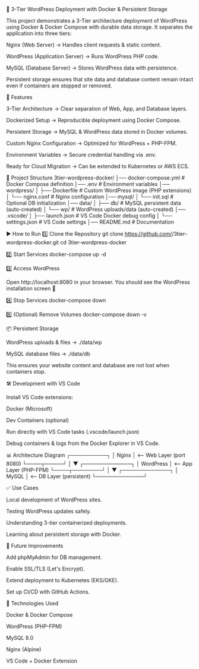 📌 3-Tier WordPress Deployment with Docker & Persistent Storage

This project demonstrates a 3-Tier architecture deployment of WordPress using Docker & Docker Compose with durable data storage.
It separates the application into three tiers:

Nginx (Web Server) → Handles client requests & static content.

WordPress (Application Server) → Runs WordPress PHP code.

MySQL (Database Server) → Stores WordPress data with persistence.

Persistent storage ensures that site data and database content remain intact even if containers are stopped or removed.

🚀 Features

3-Tier Architecture → Clear separation of Web, App, and Database layers.

Dockerized Setup → Reproducible deployment using Docker Compose.

Persistent Storage → MySQL & WordPress data stored in Docker volumes.

Custom Nginx Configuration → Optimized for WordPress + PHP-FPM.

Environment Variables → Secure credential handling via .env.

Ready for Cloud Migration → Can be extended to Kubernetes or AWS ECS.

📂 Project Structure
3tier-wordpress-docker/
│── docker-compose.yml        # Docker Compose definition
│── .env                      # Environment variables
│── wordpress/
│   ├── Dockerfile            # Custom WordPress image (PHP extensions)
│   └── nginx.conf            # Nginx configuration
│── mysql/
│   └── init.sql              # Optional DB initialization
│── data/
│   ├── db/                   # MySQL persistent data (auto-created)
│   └── wp/                   # WordPress uploads/data (auto-created)
│── .vscode/
│   ├── launch.json           # VS Code Docker debug config
│   └── settings.json         # VS Code settings
│── README.md                 # Documentation

▶️ How to Run
1️⃣ Clone the Repository
git clone https://github.com/<your-username>/3tier-wordpress-docker.git
cd 3tier-wordpress-docker

2️⃣ Start Services
docker-compose up -d

3️⃣ Access WordPress

Open http://localhost:8080
 in your browser.
You should see the WordPress installation screen 🎉

4️⃣ Stop Services
docker-compose down

5️⃣ (Optional) Remove Volumes
docker-compose down -v

📦 Persistent Storage

WordPress uploads & files → ./data/wp

MySQL database files → ./data/db

This ensures your website content and database are not lost when containers stop.

🛠️ Development with VS Code

Install VS Code extensions:

Docker (Microsoft)

Dev Containers (optional)

Run directly with VS Code tasks (.vscode/launch.json)

Debug containers & logs from the Docker Explorer in VS Code.

📊 Architecture Diagram
            ┌──────────┐
            │   Nginx  │  <-- Web Layer (port 8080)
            └────┬─────┘
                 │
                 ▼
         ┌─────────────┐
         │  WordPress  │  <-- App Layer (PHP-FPM)
         └────┬────────┘
              │
              ▼
         ┌─────────────┐
         │   MySQL     │  <-- DB Layer (persistent)
         └─────────────┘

✅ Use Cases

Local development of WordPress sites.

Testing WordPress updates safely.

Understanding 3-tier containerized deployments.

Learning about persistent storage with Docker.

🔮 Future Improvements

Add phpMyAdmin for DB management.

Enable SSL/TLS (Let's Encrypt).

Extend deployment to Kubernetes (EKS/GKE).

Set up CI/CD with GitHub Actions.

📌 Technologies Used

Docker & Docker Compose

WordPress (PHP-FPM)

MySQL 8.0

Nginx (Alpine)

VS Code + Docker Extension
